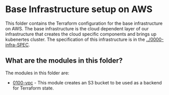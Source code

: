 # Base Infrastructure setup on AWS

This folder contains the Terraform configuration for the base infrastructure on AWS. The base infrastructure is the cloud dependent layer of our infrastructure that creates the cloud specific components and brings up kubenertes cluster. The specification of this infrastructure is in the [../0000-infra-SPEC](../0000-infra-SPEC/README.md).


## What are the modules in this folder?

The modules in this folder are:

- [0100-vpc](0100-vpc/README.md) - This module creates an S3 bucket to be used as a backend for Terraform state.
